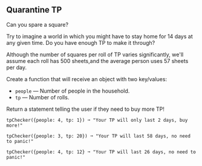 ## Quarantine TP

Can you spare a square?

Try to imagine a world in which you might have to stay home for 14 days at any given time. Do you have enough TP to make it through?

Although the number of squares per roll of TP varies significantly, we'll assume each roll has 500 sheets,and the average person uses 57 sheets per day.

Create a function that will receive an object with two key/values:

* `people` ⁠— Number of people in the household.
* `tp` ⁠— Number of rolls.

Return a statement telling the user if they need to buy more TP!

```
tpChecker({people: 4, tp: 1}) ➞ "Your TP will only last 2 days, buy more!"

tpChecker({people: 3, tp: 20}) ➞ "Your TP will last 58 days, no need to panic!"

tpChecker({people: 4, tp: 12} ➞ "Your TP will last 26 days, no need to panic!"
```